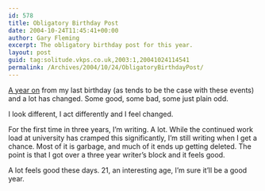 ```yaml
---
id: 578
title: Obligatory Birthday Post
date: 2004-10-24T11:45:41+00:00
author: Gary Fleming
excerpt: The obligatory birthday post for this year.
layout: post
guid: tag:solitude.vkps.co.uk,2003:1,20041024114541
permalink: /Archives/2004/10/24/ObligatoryBirthdayPost/
---
```

[A year on](/Archives/2003/10/24/RememberAutumnLeaves "My birthday post in 2003") from my last birthday (as tends to be the case with these events) and a lot has changed. Some good, some bad, some just plain odd.

I look different, I act differently and I feel changed.

For the first time in three years, I&#8217;m writing. A lot. While the continued work load at university has cramped this significantly, I&#8217;m still writing when I get a chance. Most of it is garbage, and much of it ends up getting deleted. The point is that I got over a three year writer&#8217;s block and it feels good.

A lot feels good these days. 21, an interesting age, I&#8217;m sure it&#8217;ll be a good year.